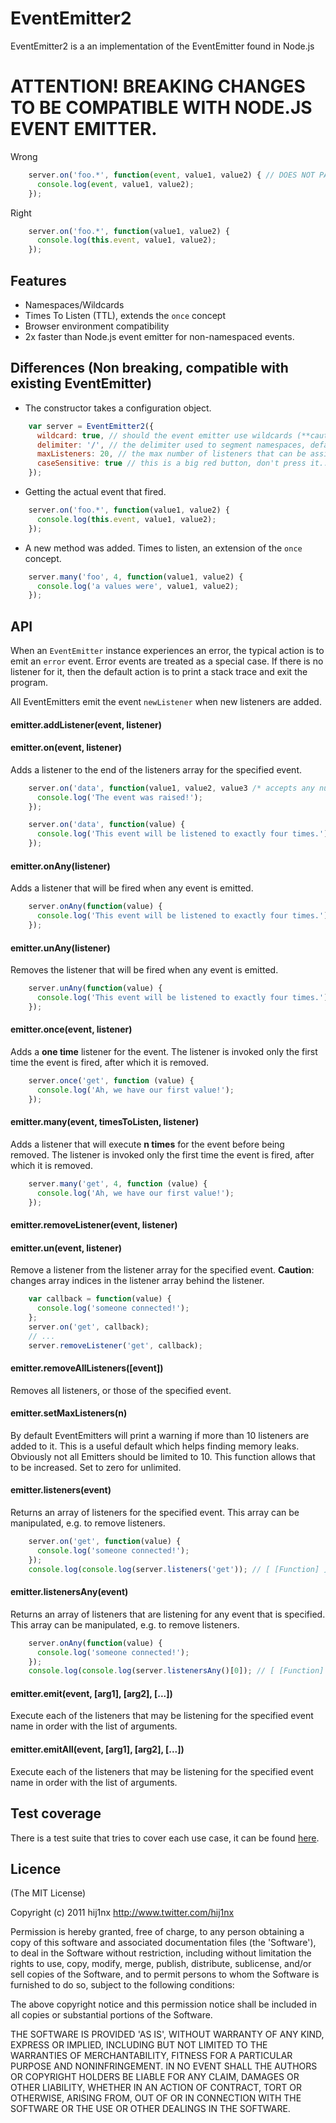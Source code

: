 
# EventEmitter2

EventEmitter2 is a an implementation of the EventEmitter found in Node.js

# ATTENTION! BREAKING CHANGES TO BE COMPATIBLE WITH NODE.JS EVENT EMITTER.

Wrong

```javascript
    server.on('foo.*', function(event, value1, value2) { // DOES NOT PASS THE EVENT AS FIRST ARGUMENT.
      console.log(event, value1, value2);
    });
```

Right

```javascript
    server.on('foo.*', function(value1, value2) {
      console.log(this.event, value1, value2);
    });
```

## Features

 - Namespaces/Wildcards
 - Times To Listen (TTL), extends the `once` concept
 - Browser environment compatibility
 - 2x faster than Node.js event emitter for non-namespaced events.

## Differences (Non breaking, compatible with existing EventEmitter)

 - The constructor takes a configuration object.
 
```javascript
    var server = EventEmitter2({
      wildcard: true, // should the event emitter use wildcards (**caution, this has a performance impact**).
      delimiter: '/', // the delimiter used to segment namespaces, defaults to `.`.
      maxListeners: 20, // the max number of listeners that can be assigned to an event, defaults to 10.
      caseSensitive: true // this is a big red button, don't press it... or else... I'm just warning you.
    });
```

 - Getting the actual event that fired.

```javascript
    server.on('foo.*', function(value1, value2) {
      console.log(this.event, value1, value2);
    });
```

 - A new method was added. Times to listen, an extension of the `once` concept.

```javascript
    server.many('foo', 4, function(value1, value2) {
      console.log('a values were', value1, value2);
    });
```


## API

When an `EventEmitter` instance experiences an error, the typical action is
to emit an `error` event. Error events are treated as a special case.
If there is no listener for it, then the default action is to print a stack
trace and exit the program.

All EventEmitters emit the event `newListener` when new listeners are
added.


#### emitter.addListener(event, listener)
#### emitter.on(event, listener)

Adds a listener to the end of the listeners array for the specified event.

```javascript
    server.on('data', function(value1, value2, value3 /* accepts any number of expected values... */) {
      console.log('The event was raised!');
    });
```

```javascript
    server.on('data', function(value) {
      console.log('This event will be listened to exactly four times.');
    });
```

#### emitter.onAny(listener)

Adds a listener that will be fired when any event is emitted.

```javascript
    server.onAny(function(value) {
      console.log('This event will be listened to exactly four times.');
    });
```

#### emitter.unAny(listener)

Removes the listener that will be fired when any event is emitted.

```javascript
    server.unAny(function(value) {
      console.log('This event will be listened to exactly four times.');
    });
```

#### emitter.once(event, listener)

Adds a **one time** listener for the event. The listener is invoked only the first time the event is fired, after which it is removed.

```javascript
    server.once('get', function (value) {
      console.log('Ah, we have our first value!');
    });
```

#### emitter.many(event, timesToListen, listener)

Adds a listener that will execute **n times** for the event before being removed. The listener is invoked only the first time the event is fired, after which it is removed.

```javascript
    server.many('get', 4, function (value) {
      console.log('Ah, we have our first value!');
    });
```


#### emitter.removeListener(event, listener)
#### emitter.un(event, listener)

Remove a listener from the listener array for the specified event. **Caution**: changes array indices in the listener array behind the listener.

```javascript
    var callback = function(value) {
      console.log('someone connected!');
    };
    server.on('get', callback);
    // ...
    server.removeListener('get', callback);
```


#### emitter.removeAllListeners([event])

Removes all listeners, or those of the specified event.


#### emitter.setMaxListeners(n)

By default EventEmitters will print a warning if more than 10 listeners are added to it. This is a useful default which helps finding memory leaks. Obviously not all Emitters should be limited to 10. This function allows that to be increased. Set to zero for unlimited.


#### emitter.listeners(event)

Returns an array of listeners for the specified event. This array can be manipulated, e.g. to remove listeners.

```javascript
    server.on('get', function(value) {
      console.log('someone connected!');
    });
    console.log(console.log(server.listeners('get')); // [ [Function] ]
```

#### emitter.listenersAny(event)

Returns an array of listeners that are listening for any event that is specified. This array can be manipulated, e.g. to remove listeners.

```javascript
    server.onAny(function(value) {
      console.log('someone connected!');
    });
    console.log(console.log(server.listenersAny()[0]); // [ [Function] ] // someone connected!
```

#### emitter.emit(event, [arg1], [arg2], [...])

Execute each of the listeners that may be listening for the specified event name in order with the list of arguments.

#### emitter.emitAll(event, [arg1], [arg2], [...])

Execute each of the listeners that may be listening for the specified event name in order with the list of arguments.


## Test coverage

There is a test suite that tries to cover each use case, it can be found <a href="https://github.com/hij1nx/EventEmitter2/tree/master/test">here</a>.

## Licence

(The MIT License)

Copyright (c) 2011 hij1nx <http://www.twitter.com/hij1nx>

Permission is hereby granted, free of charge, to any person obtaining a copy of this software and associated documentation files (the 'Software'), to deal in the Software without restriction, including without limitation the rights to use, copy, modify, merge, publish, distribute, sublicense, and/or sell copies of the Software, and to permit persons to whom the Software is furnished to do so, subject to the following conditions:

The above copyright notice and this permission notice shall be included in all copies or substantial portions of the Software.

THE SOFTWARE IS PROVIDED 'AS IS', WITHOUT WARRANTY OF ANY KIND, EXPRESS OR IMPLIED, INCLUDING BUT NOT LIMITED TO THE WARRANTIES OF MERCHANTABILITY, FITNESS FOR A PARTICULAR PURPOSE AND NONINFRINGEMENT. IN NO EVENT SHALL THE AUTHORS OR COPYRIGHT HOLDERS BE LIABLE FOR ANY CLAIM, DAMAGES OR OTHER LIABILITY, WHETHER IN AN ACTION OF CONTRACT, TORT OR OTHERWISE, ARISING FROM, OUT OF OR IN CONNECTION WITH THE SOFTWARE OR THE USE OR OTHER DEALINGS IN THE SOFTWARE.
